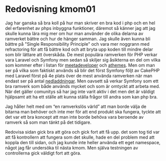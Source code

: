 ---
---
Redovisning kmom01
=========================


Jag har ganska så bra koll på hur man skriver en bra kod i php och en hel del erfarenhet av phps inbyggna funktioner, däremot så känner jag att jag skulle kunna lära mig mer om hur man använder de olika delarna av ramverket bättre och hur de hänger samman.
Jag skulle även kunna bli bättre på "Single Responsibility Principle" och vara mer noggrann med refractoring för att få bättre kod och att bryta upp koden till mindre delar som blir lättare att överskåda.
De mest populära ramverken för PHP verkar vara Laravel och Symfony men sedan så skiljer sig åsikterna en del om vilka som kommer efter i listan för [meetadeveloper](https://meetadeveloper.com/10-best-php-frameworks-for-website-development-in-2020-ad1507a0f9f4) och  [athemes](https://athemes.com/collections/best-php-frameworks/).
Men om man ser på vilka som faktiskt används så blir det först Symfony följt av CakePHP med Laravel först på 4e plats över de mest använda ramverken när man endast ser på antal [nedladdningar](https://tomasvotruba.com/php-framework-trends/). Men oavsett så verkar Symfony som ett bra ramverk som både används mycket och som är omtyckt att arbeta med.
När det gäller comunitys så har jag inte varit aktiv i det men det är väldigt hjälpsamt att ha ett ställe att kunna ställa frågor till andra som kan php bra.

Jag håller helt med om “en ramverkslös värld” att man borde välja de bitarna man behöver och inte mer för att end produkt ska fungera, tyckte att det var ett bra koncept att man inte borde behöva vara beroende av ramverk så som man tänkt på det tidigare.

Redovisa sidan gick bra att göra och gick fort att få upp. det som tog tid var att få kontrollern att fungera som det skulle, hade en del problem med att koppla den till sidan, och jag kunde inte heller använda ett eget namespace, något jag får undersöka til nästa kmom. Men själva testningen av controllerna gick väldigt fort att göra.
